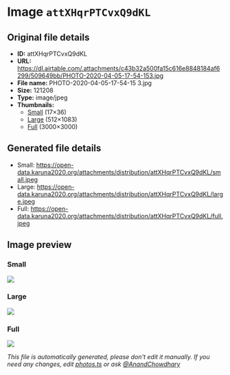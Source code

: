 # Image `attXHqrPTCvxQ9dKL`

## Original file details

- **ID:** attXHqrPTCvxQ9dKL
- **URL:** https://dl.airtable.com/.attachments/c43b32a500fa15c616e8848184af6299/509649bb/PHOTO-2020-04-05-17-54-153.jpg
- **File name:** PHOTO-2020-04-05-17-54-15 3.jpg
- **Size:** 121208
- **Type:** image/jpeg
- **Thumbnails:**
  - [Small](https://dl.airtable.com/.attachmentThumbnails/e1da7e78d6321b652fba81a5c711423f/8292e1c2) (17×36)
  - [Large](https://dl.airtable.com/.attachmentThumbnails/513b2870b408d1598aaf82d226c861c1/aa6edd5e) (512×1083)
  - [Full](https://dl.airtable.com/.attachmentThumbnails/58a811a0777ab599fda3e09aad3cb3e7/1e10a159) (3000×3000)

## Generated file details

- Small: https://open-data.karuna2020.org/attachments/distribution/attXHqrPTCvxQ9dKL/small.jpeg
- Large: https://open-data.karuna2020.org/attachments/distribution/attXHqrPTCvxQ9dKL/large.jpeg
- Full: https://open-data.karuna2020.org/attachments/distribution/attXHqrPTCvxQ9dKL/full.jpeg

## Image preview

### Small

![](https://open-data.karuna2020.org/attachments/distribution/attXHqrPTCvxQ9dKL/small.jpeg)

### Large

![](https://open-data.karuna2020.org/attachments/distribution/attXHqrPTCvxQ9dKL/large.jpeg)

### Full

![](https://open-data.karuna2020.org/attachments/distribution/attXHqrPTCvxQ9dKL/full.jpeg)

_This file is automatically generated, please don't edit it manually. If you need any changes, edit [photos.ts](/photos.ts) or ask [@AnandChowdhary](https://github.com/AnandChowdhary)_

